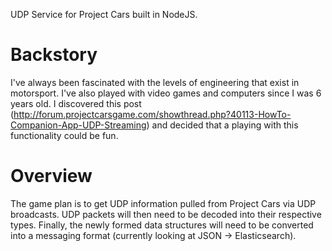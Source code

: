 UDP Service for Project Cars built in NodeJS.

# Backstory
I've always been fascinated with the levels of engineering that exist in
motorsport. I've also played with video games and computers since I was 6 years
old. I discovered this post (http://forum.projectcarsgame.com/showthread.php?40113-HowTo-Companion-App-UDP-Streaming) and decided that a
playing with this functionality could be fun.

# Overview
The game plan is to get UDP information pulled from Project Cars via UDP
broadcasts. UDP packets will then need to be decoded into their respective
types. Finally, the newly formed data structures will need to be converted into
a messaging format (currently looking at JSON -> Elasticsearch).
